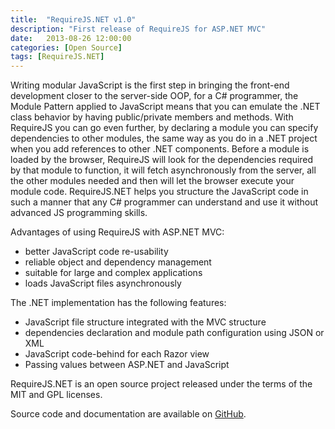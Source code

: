 ```yaml
---
title:  "RequireJS.NET v1.0"
description: "First release of RequireJS for ASP.NET MVC"
date:   2013-08-26 12:00:00
categories: [Open Source]
tags: [RequireJS.NET]
---
```


Writing modular JavaScript is the first step in bringing the front-end development closer to the server-side OOP, for a C# programmer, the Module Pattern applied to JavaScript means that you can emulate the .NET class behavior by having public/private members and methods. With RequireJS you can go even further, by declaring a module you can specify dependencies to other modules, the same way as you do in a .NET project when you add references to other .NET components. Before a module is loaded by the browser, RequireJS will look for the dependencies required by that module to function, it will fetch asynchronously from the server, all the other modules needed and then will let the browser execute your module code. RequireJS.NET helps you structure the JavaScript code in such a manner that any C# programmer can understand and use it without advanced JS programming skills.

Advantages of using RequireJS with ASP.NET MVC:

* better JavaScript code re-usability
* reliable object and dependency management
* suitable for large and complex applications
* loads JavaScript files asynchronously

The .NET implementation has the following features:

* JavaScript file structure integrated with the MVC structure
* dependencies declaration and module path configuration using JSON or XML
* JavaScript code-behind for each Razor view
* Passing values between ASP.NET and JavaScript

RequireJS.NET is an open source project released under the terms of the MIT and GPL licenses. 

Source code and documentation are available on [GitHub](https://github.com/vtfuture/RequireJSDotNet/).
